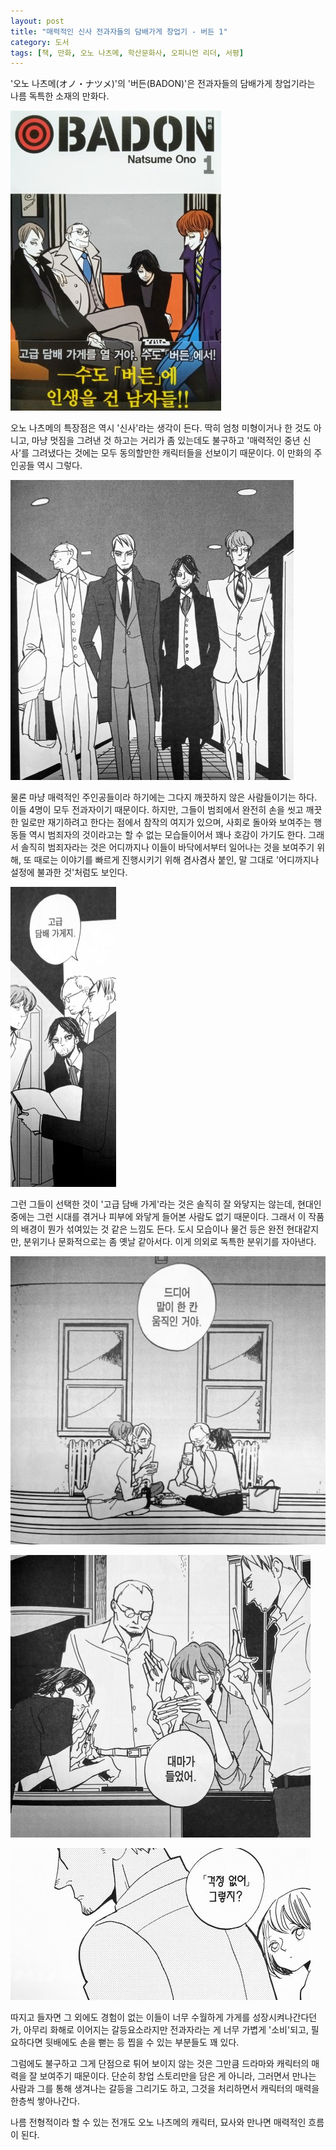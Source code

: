 ```yaml
---
layout: post
title: "매력적인 신사 전과자들의 담배가게 창업기 - 버든 1"
category: 도서
tags: [책, 만화, 오노 나츠메, 학산문화사, 오피니언 리더, 서평]
---
```


'오노 나츠메(オノ・ナツメ)'의
'버든(BADON)'은
전과자들의 담배가게 창업기라는 나름 독특한 소재의 만화다.

![커버](/images/badon-1-comic-book-h480.jpg)

오노 나츠메의 특장점은 역시 '신사'라는 생각이 든다.
딱히 엄청 미형이거나 한 것도 아니고,
마냥 멋짐을 그려낸 것 하고는 거리가 좀 있는데도 불구하고
'매력적인 중년 신사'를 그려냈다는 것에는 모두 동의할만한 캐릭터들을 선보이기 때문이다.
이 만화의 주인공들 역시 그렇다.

![10](/images/badon-1-comic-book-p010.jpg)

물론 마냥 매력적인 주인공들이라 하기에는 그다지 깨끗하지 않은 사람들이기는 하다.
이들 4명이 모두 전과자이기 때문이다.
하지만, 그들이 범죄에서 완전히 손을 씻고 깨끗한 일로만 재기하려고 한다는 점에서 참작의 여지가 있으며,
사회로 돌아와 보여주는 행동들 역시 범죄자의 것이라고는 할 수 없는 모습들이어서 꽤나 호감이 가기도 한다.
그래서 솔직히 범죄자라는 것은 어디까지나 이들이 바닥에서부터 일어나는 것을 보여주기 위해,
또 때로는 이야기를 빠르게 진행시키기 위해 겸사겸사 붙인, 말 그대로 '어디까지나 설정에 불과한 것'처럼도 보인다.

![28](/images/badon-1-comic-book-p028.jpg)

그런 그들이 선택한 것이 '고급 담배 가게'라는 것은 솔직히 잘 와닿지는 않는데,
현대인 중에는 그런 시대를 겪거나 피부에 와닿게 들어본 사람도 없기 때문이다.
그래서 이 작품의 배경이 뭔가 섞여있는 것 같은 느낌도 든다.
도시 모습이나 물건 등은 완전 현대같지만,
분위기나 문화적으로는 좀 옛날 같아서다.
이게 의외로 독특한 분위기를 자아낸다.

![48](/images/badon-1-comic-book-p048.jpg)

![100](/images/badon-1-comic-book-p100.jpg)

![209](/images/badon-1-comic-book-p209.jpg)

따지고 들자면 그 외에도 경험이 없는 이들이 너무 수월하게 가게를 성장시켜나간다던가,
아무리 화해로 이어지는 갈등요소라지만 전과자라는 게 너무 가볍게 '소비'되고,
필요하다면 뒷배에도 손을 뻗는 등 찝을 수 있는 부분들도 꽤 있다.

그럼에도 불구하고 그게 단점으로 튀어 보이지 않는 것은
그만큼 드라마와 캐릭터의 매력을 잘 보여주기 때문이다.
단순히 창업 스토리만을 담은 게 아니라,
그러면서 만나는 사람과 그를 통해 생겨나는 갈등을 그리기도 하고,
그것을 처리하면서 캐릭터의 매력을 한층씩 쌓아나간다.

나름 전형적이라 할 수 있는 전개도 오노 나츠메의 캐릭터, 묘사와 만나면 매력적인 흐름이 된다.
